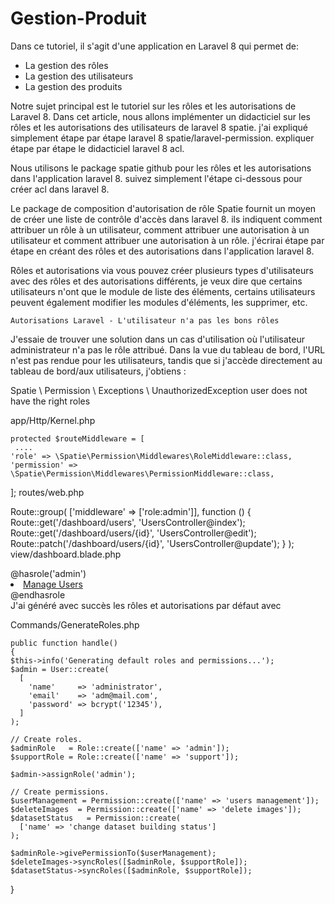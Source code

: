 # Gestion-Produit
Dans ce tutoriel, il s'agit d'une application en Laravel 8 qui permet de:
 - La gestion des rôles
 - La gestion des utilisateurs
 - La gestion des produits

Notre sujet principal est le tutoriel sur les rôles et les autorisations de Laravel 8. Dans cet article, nous allons implémenter un didacticiel sur les rôles et les autorisations des utilisateurs de laravel 8 spatie. j'ai expliqué simplement étape par étape laravel 8 spatie/laravel-permission. expliquer étape par étape le didacticiel laravel 8 acl.

Nous utilisons le package spatie github pour les rôles et les autorisations dans l'application laravel 8. suivez simplement l'étape ci-dessous pour créer acl dans laravel 8.

Le package de composition d'autorisation de rôle Spatie fournit un moyen de créer une liste de contrôle d'accès dans laravel 8. ils indiquent comment attribuer un rôle à un utilisateur, comment attribuer une autorisation à un utilisateur et comment attribuer une autorisation à un rôle. j'écrirai étape par étape en créant des rôles et des autorisations dans l'application laravel 8.

Rôles et autorisations via vous pouvez créer plusieurs types d'utilisateurs avec des rôles et des autorisations différents, je veux dire que certains utilisateurs n'ont que le module de liste des éléments, certains utilisateurs peuvent également modifier les modules d'éléments, les supprimer, etc.


    Autorisations Laravel - L'utilisateur n'a pas les bons rôles

 
J'essaie de trouver une solution dans un cas d'utilisation où l'utilisateur administrateur n'a pas le rôle attribué. Dans la vue du tableau de bord, l'URL n'est pas rendue pour les utilisateurs, tandis que si j'accède directement au tableau de bord/aux utilisateurs, j'obtiens :

Spatie \ Permission \ Exceptions \ UnauthorizedException user does not have the right roles

app/Http/Kernel.php

    protected $routeMiddleware = [
     ....
    'role' => \Spatie\Permission\Middlewares\RoleMiddleware::class,
    'permission' => \Spatie\Permission\Middlewares\PermissionMiddleware::class,
];
routes/web.php

Route::group(
   ['middleware' => ['role:admin']],
    function () {
      Route::get('/dashboard/users', 'UsersController@index');
      Route::get('/dashboard/users/{id}', 'UsersController@edit');
      Route::patch('/dashboard/users/{id}', 'UsersController@update');
   }
);
view/dashboard.blade.php

<div class="panel-body">
  @hasrole('admin')
     <li><a href="/dashboard/users">Manage Users</a></li>
  @endhasrole
</div>
J'ai généré avec succès les rôles et autorisations par défaut avec

Commands/GenerateRoles.php

    public function handle()
    {
    $this->info('Generating default roles and permissions...');
    $admin = User::create(
      [
        'name'     => 'administrator',
        'email'    => 'adm@mail.com',
        'password' => bcrypt('12345'),
      ]
    );

    // Create roles.
    $adminRole   = Role::create(['name' => 'admin']);
    $supportRole = Role::create(['name' => 'support']);

    $admin->assignRole('admin');

    // Create permissions.
    $userManagement = Permission::create(['name' => 'users management']);
    $deleteImages  = Permission::create(['name' => 'delete images']);
    $datasetStatus   = Permission::create(
      ['name' => 'change dataset building status']
    );

    $adminRole->givePermissionTo($userManagement);
    $deleteImages->syncRoles([$adminRole, $supportRole]);
    $datasetStatus->syncRoles([$adminRole, $supportRole]);
   }